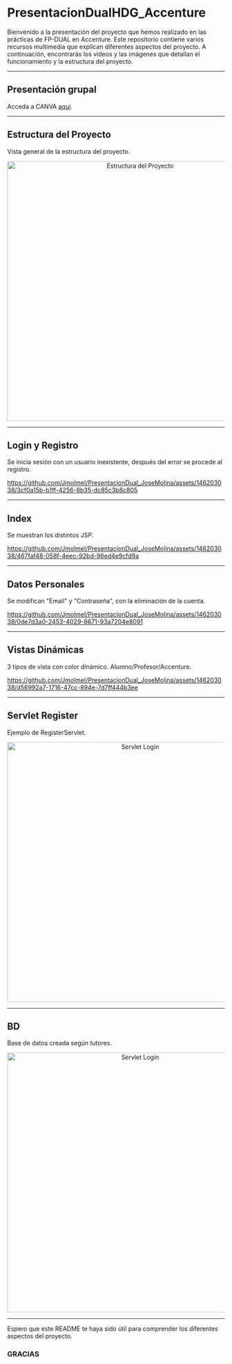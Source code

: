 # PresentacionDualHDG_Accenture

Bienvenido a la presentación del proyecto que hemos realizado en las prácticas de FP-DUAL en Accenture. Este repositorio contiene varios recursos multimedia que explican diferentes aspectos del proyecto. A continuación, encontrarás los videos y las imágenes que detallan el funcionamiento y la estructura del proyecto.

---

## Presentación grupal

Acceda a CANVA [aquí](https://www.canva.com/design/DAGGN6EK2kc/HYAimlMYs5RSJxU7h1lwqw/view?utm_content=DAGGN6EK2kc&utm_campaign=designshare&utm_medium=link&utm_source=editor).



---

## Estructura del Proyecto

Vista general de la estructura del proyecto.


<p align="center">
  <img src="https://github.com/Jmolmel/PresentacionDual_JoseMolina/blob/main/estructura.png" alt="Estructura del Proyecto" width="600">
</p>

---

## Login y Registro

Se inicia sesión con un usuario inexistente, después del error se procede al registro.


https://github.com/Jmolmel/PresentacionDual_JoseMolina/assets/146203038/3cf0a15b-b1ff-4256-8b35-dc85c3b8c805



---
## Index

Se muestran los distintos JSP.





https://github.com/Jmolmel/PresentacionDual_JoseMolina/assets/146203038/467faf48-058f-4eec-92bd-98ed4e9cfd9a






---

## Datos Personales

Se modifican "Email" y "Contraseña", con la eliminación de la cuenta.



https://github.com/Jmolmel/PresentacionDual_JoseMolina/assets/146203038/0de7d3a0-2453-4029-8671-93a7204e8091




---

## Vistas Dinámicas

3 tipos de vista con color dinámico. Alumno/Profesor/Accenture.



https://github.com/Jmolmel/PresentacionDual_JoseMolina/assets/146203038/d56992a7-1716-47cc-894e-7d7ff444b3ee



---

## Servlet Register

Ejemplo de RegisterServlet.

<p align="center">
  <img src="https://github.com/Jmolmel/PresentacionDual_JoseMolina/blob/main/LoginServlet_captura.png" alt="Servlet Login" width="600">
</p>


---

## BD

Base de datos creada según tutores.

<p align="center">
  <img src="https://github.com/Jmolmel/PresentacionDual_JoseMolina/blob/main/portal_bd.png" alt="Servlet Login" width="600">
</p>

---

Espero que este README te haya sido útil para comprender los diferentes aspectos del proyecto.

### GRACIAS
